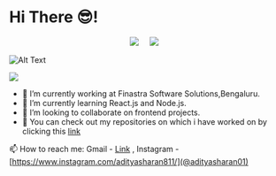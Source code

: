 # Hi There 😎!

<p align="center">
  <a target="_blank"href="https://www.linkedin.com/in/aditya-sharan/"><img src="https://img.shields.io/badge/linkedin-%230077B5.svg?&style=for-the-badge&logo=linkedin&logoColor=white" /></a>&nbsp;&nbsp;&nbsp;&nbsp;
  <a href="mailto:ranjan.aditya2009@gmail.com?subject=Hello%20AdityaSharan,%20From%20Github"><img src="https://img.shields.io/badge/gmail-%23D14836.svg?&style=for-the-badge&logo=gmail&logoColor=white" /></a>&nbsp;&nbsp;&nbsp;&nbsp;
</p>

 ![Alt Text](https://github.com/adityasharan01/adityasharan01/blob/master/github%20intro%20final.gif)
 
<img src = "https://github-readme-stats.vercel.app/api?username=adityasharan01&hide=stars,prs,issues&title_color=ffffff&icon_color=bb2acf&text_color=daf7dc&bg_color=151515" >

- 🔭 I’m currently working at Finastra Software Solutions,Bengaluru.
- 🌱 I’m currently learning React.js and Node.js.
- 👯 I’m looking to collaborate on frontend projects.
- 📌 You can check out my repositories on which i have worked on by clicking this [link](https://github.com/adityasharan01?tab=repositories)

📫 How to reach me: Gmail - [Link](mailto:ranjan.aditya2009@gmail.com) , Instagram - [https://www.instagram.com/adityasharan811/](@adityasharan01)



